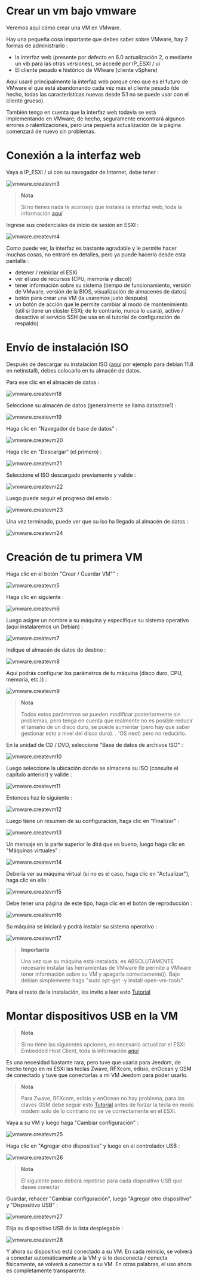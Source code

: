 # Crear un vm bajo vmware

Veremos aquí cómo crear una VM en VMware.

Hay una pequeña cosa importante que debes saber sobre VMware, hay 2 formas de administrarlo :

-   la interfaz web (presente por defecto en 6.0 actualización 2, o mediante un vib para las otras versiones), se accede por IP\_ESXI / ui
-   El cliente pesado e histórico de VMware (cliente vSphere)

Aquí usaré principalmente la interfaz web porque creo que es el futuro de VMware el que está abandonando cada vez más el cliente pesado (de hecho, todas las características nuevas desde 5.1 no se puede usar con el cliente grueso).

También tenga en cuenta que la interfaz web todavía se está implementando en VMware; de hecho, seguramente encontrará algunos errores o ralentizaciones, pero una pequeña actualización de la página comenzará de nuevo sin problemas.

# Conexión a la interfaz web

Vaya a IP\_ESXI / ui con su navegador de Internet, debe tener :

![vmware.createvm3](images/vmware.createvm3.PNG)

> **Nota**
>
> Si no tienes nada te aconsejo que instales la interfaz web, toda la información [aquí](https://doc.jeedom.com/es_ES/howtoadvance/vmware.trucs_et_astuces)

Ingrese sus credenciales de inicio de sesión en ESXI :

![vmware.createvm4](images/vmware.createvm4.PNG)

Como puede ver, la interfaz es bastante agradable y le permite hacer muchas cosas, no entraré en detalles, pero ya puede hacerlo desde esta pantalla :

-   detener / reiniciar el ESXi
-   ver el uso de recursos (CPU, memoria y disco))
-   tener información sobre su sistema (tiempo de funcionamiento, versión de VMware, versión de la BIOS, visualización de almacenes de datos)
-   botón para crear una VM (la usaremos justo después)
-   un botón de acción que le permite cambiar al modo de mantenimiento (útil si tiene un clúster ESXi; de lo contrario, nunca lo usará), active / desactive el servicio SSH (se usa en el tutorial de configuración de respaldo)

# Envío de instalación ISO

Después de descargar su instalación ISO ([aquí](https://cdimage.debian.org/cdimage/archive/11.8.0/amd64/iso-cd/debian-11.8.0-amd64-netinst.iso) por ejemplo para debian 11.8 en netinstall), debes colocarlo en tu almacén de datos.

Para ese clic en el almacén de datos :

![vmware.createvm18](images/vmware.createvm18.PNG)

Seleccione su almacén de datos (generalmente se llama datastore1) :

![vmware.createvm19](images/vmware.createvm19.PNG)

Haga clic en "Navegador de base de datos" :

![vmware.createvm20](images/vmware.createvm20.PNG)

Haga clic en "Descargar" (el primero) :

![vmware.createvm21](images/vmware.createvm21.PNG)

Seleccione el ISO descargado previamente y valide :

![vmware.createvm22](images/vmware.createvm22.PNG)

Luego puede seguir el progreso del envío :

![vmware.createvm23](images/vmware.createvm23.PNG)

Una vez terminado, puede ver que su iso ha llegado al almacén de datos :

![vmware.createvm24](images/vmware.createvm24.PNG)

# Creación de tu primera VM

Haga clic en el botón "Crear / Guardar VM"" :

![vmware.createvm5](images/vmware.createvm5.PNG)

Haga clic en siguiente :

![vmware.createvm6](images/vmware.createvm6.PNG)

Luego asigne un nombre a su máquina y especifique su sistema operativo (aquí instalaremos un Debian) :

![vmware.createvm7](images/vmware.createvm7.PNG)

Indique el almacén de datos de destino :

![vmware.createvm8](images/vmware.createvm8.PNG)

Aquí podrás configurar los parámetros de tu máquina (disco duro, CPU, memoria, etc.)) :

![vmware.createvm9](images/vmware.createvm9.PNG)

> **Nota**
>
> Todos estos parámetros se pueden modificar posteriormente sin problemas, pero tenga en cuenta que realmente no es posible reducir el tamaño de un disco duro, se puede aumentar (pero hay que saber gestionar esto a nivel del disco duro). . 'OS next) pero no reducirlo.

En la unidad de CD / DVD, seleccione "Base de datos de archivos ISO" :

![vmware.createvm10](images/vmware.createvm10.PNG)

Luego seleccione la ubicación donde se almacena su ISO (consulte el capítulo anterior) y valide :

![vmware.createvm11](images/vmware.createvm11.PNG)

Entonces haz lo siguiente :

![vmware.createvm12](images/vmware.createvm12.PNG)

Luego tiene un resumen de su configuración, haga clic en "Finalizar" :

![vmware.createvm13](images/vmware.createvm13.PNG)

Un mensaje en la parte superior le dirá que es bueno, luego haga clic en "Máquinas virtuales" :

![vmware.createvm14](images/vmware.createvm14.PNG)

Debería ver su máquina virtual (si no es el caso, haga clic en "Actualizar"), haga clic en ella :

![vmware.createvm15](images/vmware.createvm15.PNG)

Debe tener una página de este tipo, haga clic en el botón de reproducción :

![vmware.createvm16](images/vmware.createvm16.PNG)

Su máquina se iniciará y podrá instalar su sistema operativo :

![vmware.createvm17](images/vmware.createvm17.PNG)

> **Importante**
>
> Una vez que su máquina está instalada, es ABSOLUTAMENTE necesario instalar las herramientas de VMware (le permite a VMware tener información sobre su VM y apagarla correctamente)). Bajo debian simplemente haga "sudo apt-get -y install open-vm-tools".

Para el resto de la instalación, los invito a leer esto [Tutorial](https://doc.jeedom.com/es_ES/howtoadvance/debian.installation)

# Montar dispositivos USB en la VM

> **Nota**
>
> Si no tiene las siguientes opciones, es necesario actualizar el ESXi Embedded Host Client, toda la información [aquí](https://doc.jeedom.com/es_ES/howto/doc-howto-vmware.trucs_et_astuces.html)

Es una necesidad bastante rara, pero tuve que usarla para Jeedom, de hecho tengo en mi ESXi las teclas Zwave, RFXcom, edisio, enOcean y GSM de conectado y tuve que conectarlas a mi VM Jeedom para poder usarlo.

> **Nota**
>
> Para Zwave, RFXcom, edisio y enOcean no hay problema, para las claves GSM debe seguir esto [Tutorial](https://doc.jeedom.com/es_ES/howtoadvance/gsm.huawei_mode_modem) antes de forzar la tecla en modo módem solo de lo contrario no se ve correctamente en el ESXi.

Vaya a su VM y luego haga "Cambiar configuración" :

![vmware.createvm25](images/vmware.createvm25.PNG)

Haga clic en "Agregar otro dispositivo" y luego en el controlador USB :

![vmware.createvm26](images/vmware.createvm26.PNG)

> **Nota**
>
> El siguiente paso deberá repetirse para cada dispositivo USB que desee conectar

Guardar, rehacer "Cambiar configuración", luego "Agregar otro dispositivo" y "Dispositivo USB" :

![vmware.createvm27](images/vmware.createvm27.PNG)

Elija su dispositivo USB de la lista desplegable :

![vmware.createvm28](images/vmware.createvm28.PNG)

Y ahora su dispositivo está conectado a su VM. En cada reinicio, se volverá a conectar automáticamente a la VM y si lo desconecta / conecta físicamente, se volverá a conectar a su VM. En otras palabras, el uso ahora es completamente transparente.
